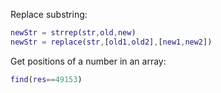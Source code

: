 Replace substring:
```matlab
newStr = strrep(str,old,new)
newStr = replace(str,[old1,old2],[new1,new2])
```

Get positions of a number in an array:
```matlab
find(res==49153)
```
